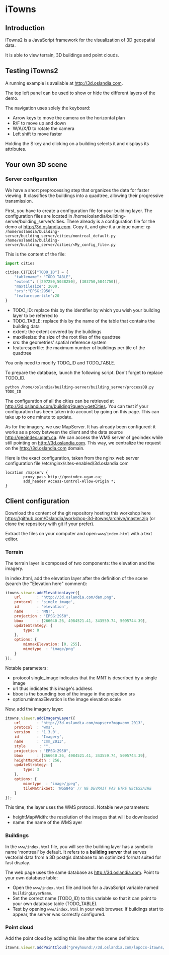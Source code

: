 
# iTowns

## Introduction

iTowns2 is a JavaScript framework for the visualization of 3D geospatial data.

It is able to view terrain, 3D buildings and point clouds.

## Testing iTowns2

A running example is available at http://3d.oslandia.com.

The top left panel can be used to show or hide the different layers of the demo.

The navigation uses solely the keyboard:
* Arrow keys to move the camera on the horizontal plan
* R/F to move up and down
* W/A/X/D to rotate the camera
* Left shift to move faster

Holding the S key and clicking on a building selects it and displays its attributes.

## Your own 3D scene

### Server configuration

We have a short preprocessing step that organizes the data for faster viewing. It classifies the buildings into a quadtree, allowing their progressive transmission.

First, you have to create a configuration file for your building layer. The configuration files are located in /home/oslandia/building-server/building_server/cities. There already is a configuration file for the demo at http://3d.oslandia.com. Copy it, and give it a unique name: `cp /home/oslandia/building-server/building_server/cities/montreal_default.py /home/oslandia/building-server/building_server/cities/<My_config_file>.py`

This is the content of the file:

```python
import cities

cities.CITIES["TODO_ID"] = {
    "tablename": "TODO_TABLE",
    "extent": [[297250,5038250], [303750,5044750]],
    "maxtilesize": 2000,
    "srs":"EPSG:2950",
    "featurespertile":20
}
```

* TODO_ID: replace this by the identifier by which you wish your building layer to be referred to
* TODO_TABLE: replace this by the name of the table that contains the building data
* extent: the extent covered by the buildings
* maxtilesize: the size of the root tiles of the quadtree
* srs: the geometries' spatial reference system
* featurespertile: the maximum number of buildings per tile of the quadtree

You only need to modify TODO_ID and TODO_TABLE.

To prepare the database, launch the following script. Don't forget to replace TODO_ID.

`python /home/oslandia/building-server/building_server/processDB.py TODO_ID`

The configuration of all the cities can be retrieved at http://3d.oslandia.com/building?query=getCities. You can test if your configuration has been taken into account by going on this page. This can take up to one minute to update.

As for the imagery, we use MapServer. It has already been configured: it works as a proxy between the client and the data source http://geoindex.uqam.ca. We can access the WMS server of geoindex while still pointing on http://3d.oslandia.com. This way, we centralize the request on the http://3d.oslandia.com domain.

Here is the exact configuration, taken from the nginx web server configuration file /etc/nginx/sites-enabled/3d.oslandia.com

```
location /mapserv {
        proxy_pass http://geoindex.uqam.ca;
        add_header Access-Control-Allow-Origin *;
}
```

## Client configuration


Download the content of the git repository hosting this workshop here https://github.com/Oslandia/workshop-3d-itowns/archive/master.zip (or clone the repository with git if your prefer).

Extract the files on your computer and open `www/index.html` with a text editor.

### Terrain

The terrain layer is composed of two components: the elevation and the imagery.

In index.html, add the elevation layer after the definition of the scene (search the "Elevation here" comment):

```javascript
itowns.viewer.addElevationLayer({
    url       : "http://3d.oslandia.com/dem.png",
    protocol  : 'single_image',
    id        : 'elevation',
    name      : 'MNT',
    projection : "EPSG:2950",
    bbox      : [266040.26, 4984521.41, 343559.74, 5095744.39],
    updateStrategy: {
        type: 0
    },
    options: {
        minmaxElevation: [0, 255],
        mimetype  : "image/png"
    }
});
```

Notable parameters:
* protocol single_image indicates that the MNT is described by a single image
* url thus indicates this image's address
* bbox is the bounding box of the image in the projection srs
* option.minmaxElevation is the image elevation scale

Now, add the imagery layer:

```javascript
itowns.viewer.addImageryLayer({
    url       : "http://3d.oslandia.com/mapserv?map=cmm_2013",
    protocol  : 'wms',
    version   : '1.3.0',
    id        : 'Imagery',
    name      : 'cmm_2013',
    style      : "",
    projection : "EPSG:2950",
    bbox      : [266040.26, 4984521.41, 343559.74, 5095744.39],
    heightMapWidth : 256,
    updateStrategy: {
        type: 3
    },
    options: {
        mimetype  : "image/jpeg",
        tileMatrixSet: 'WGS84G' // NE DEVRAIT PAS ETRE NECESSAIRE
    }
});
```

This time, the layer uses the WMS protocol. Notable new parameters:
* heightMapWidth: the resolution of the images that will be downloaded
* name: the name of the WMS ayer

### Buildings

In the `www/index.html` file, you will see the building layer has a symbolic name 'montreal' by default. It refers to a **building server** that serves vectorial data from a 3D postgis database to an optimized format suited for fast display.

The web page uses the same database as http://3d.oslandia.com. Point to your own database table:

* Open the `www/index.html` file and look for a JavaScript variable named `buildingLayerName`.
* Set the correct name (TODO_ID) to this variable so that it can point to your own database table (TODO_TABLE).
* Test by opening `www/index.html` in your web browser. If buildings start to appear, the server was correctly configured.

### Point cloud

Add the point cloud by adding this line after the scene definition:

```javascript
itowns.viewer.addPointCloud("greyhound://3d.oslandia.com/lopocs-itowns/greyhound/");
```
